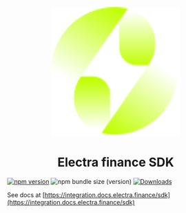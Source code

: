 <!-- Insert logo -->

<div align="center">
    <img 
        src="./logo.svg"
        width="300"
        alt="Electra Finance SDK logo"
     />
    <h1>Electra finance SDK</h1>
</div>

[![npm version](https://img.shields.io/npm/v/@electra.finance/sdk.svg)](https://www.npmjs.com/package/@electra.finance/sdk)
![npm bundle size (version)](https://img.shields.io/bundlephobia/minzip/@electra.finance/sdk)
[![Downloads](https://img.shields.io/npm/dm/@electra.finance/sdk.svg)](https://www.npmjs.com/package/@electra.finance/sdk)

See docs at [https://integration.docs.electra.finance/sdk](https://integration.docs.electra.finance/sdk)